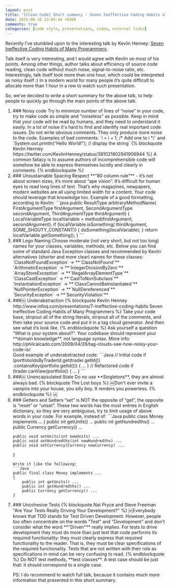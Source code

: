 ```yaml
---
layout: post
title: "[Clean Code] Short summary - Seven Ineffective Coding Habits of Many Programmers"
date: 2015-06-16 13:04:44 +0300
comments: true
categories: [code style, presentations, video, external links]
---
```


Recently I’ve stumbled upon to the interesting talk by Kevlin Henney: [Seven Ineffective Coding Habits of Many Programmers](http://www.infoq.com/presentations/7-ineffective-coding-habits).

Talk itself is very interesting, and I would agree with Kevlin on most of his points. Among other things, author talks about efficiency of source code reading, clean code without much noise, signal-to-noise ratio, etc. Interestingly, talk itself took more than one hour, which could be interpreted as noisy itself :) In a modern world for many people it’s quite difficult to allocate more than 1 hour in a row to watch such presentation.

So, we’ve decided to write a short summary for the above talk, to help people to quickly go through the main points of the above talk.
<!--more-->

<ol>
<li>
### Noisy code
Try to minimize number of lines of “noise” in your code, try to make code as simple and "noiseless" as possible. Keep in mind that your code will be read by humans, and they need to understand it easily. In a lot of noise it's hard to find and identify real important code issues.  
Do not write obvious comments. They only produce more noise to the code.
Examples of bad comments: `i = i + 1; /* Add one to i */` and `System.out.println(“Hello World!”); // display the string`
{% blockquote Kevlin Henney https://twitter.com/KevlinHenney/status/381021802941906944 %}
A common fallacy is to assume authors of incomprehensible code will somehow be able to express themselves lucidly and clearly in comments.
{% endblockquote %}
</li>

<li>
### Unsustainable Spacing
Respect **“80 column rule”** - it’s not about screen sizes, it’s more about “ape vision”. It’s difficult for human eyes to read long lines of text. That’s why magazines, newpapers, modern websites are all using limited width for a content. Your code should leverage that knowledge too.
Example of a good formatting, according to Kevlin:
```java
public ResultType arbitraryMethodName(
    FirstArgumentType firstArgument,
    SecondArgumentType secondArgument,
    ThirdArgumentType thirdArgument)
{
    LocalVariableType localVariable =
        method(firstArgument, secondArgument);
    if (localVariable.isSomething(
        thirdArgument, SOME_SHOUTY_CONSTANT)) 
    {
        doSomething(localVariable);
    }
    return localVariable.getSomething();
}
```
</li>

<li>
### Lego Naming
Choose moderate (not very short, but not too long) names for your classes, variables, methods, etc. Below you can find some of standard Java Exception classes and recommended by Kevlin alternatives (shorter and more clear) names for these classes:  
`ClassNotFoundException` -> **`ClassNotFound`** <br/>
`ArithmeticException` -> **`IntegerDivisionByZero`** <br/>
`ArrayStoreException` -> **`IllegalArrayElementType`** <br/>
`ClassCastException` -> **`CastToNonSubclass`** <br/>
`InstantiationException` -> **`ClassCannotBeInstantiated`** <br/>
`NullPointerException` -> **`NullDereferenced`** <br/>
`SecurityException` -> **`SecurityViolation`**
</li>

<li> 
###￼ Underabstraction
{% blockquote Kevlin Henney http://www.infoq.com/presentations/7-ineffective-coding-habits Seven Ineffective Coding Habits of Many Programmers %}
Take your code base, stripout all of the string literals, stripout all of the comments, and then take your source code and put it in a tag cloud generator. And then see what it’s look like. 
{% endblockquote %}
Ask yourself a question “What is your system about?”.
Your codebase should represent your **domain knowledge**, not language syntax. More info: http://philcalcado.com/2009/04/29/tag-clouds-see-how-noisy-your-code-is/ <br/>
Good example of underabstracted code:
```Java
// Initial code
if (portfolioIdsByTraderId.get(trader.getId()) .containsKey(portfolio.getId())) {
    ...
}
// Refactored code
if (trader.canView(portfolio)) {
    ... 
}
```
</li>

<li>
###￼ Unencapsulated State
Do no use **Singletons**, they are almost always bad.
{% blockquote The Lost boys %}
￼Don't ever invite a vampire into your house, you silly boy. It renders you powerless.
{% endblockquote %}
￼</li>
<li>
### Getters and Setters
“set” is NOT the opposite of “get”, the opposite is “reset” or “unset”. These two words has the most entries in English dictionary, so they are very ambiguous, try to limit usage of above words in your code.
For example, instead of:
```Java
public class Money implements ...
{
    public int getUnits() ...
    public int getHundredths() ...
    public Currency getCurrency() ...

    public void setUnits(int newUnits) ...
    public void setHundredths(int newHundredths) ...
    public void setCurrency(Currency newCurrency) ...
}
```
Write it like the following:
```Java
public final class Money implements ...
{
    public int getUnits() ...
    public int getHundredths() ...
    public Currency getCurrency() ...
}
```
</li>

<li>
### Uncohesive Tests
{% blockquote Nat Pryce and Steve Freeman "Are Your Tests Really Driving Your Development?" %}
￼Everybody knows that TDD stands for Test Driven Development. However, people too often concentrate on the words "Test" and "Development" and don't consider what the word **"Driven"** really implies. For tests to drive development they must do more than just test that code performs its required functionality: they must clearly express that required functionality to the reader. That is, they must be clear specifications of the required functionality. Tests that are not written with their role as specifications in mind can be very confusing to read.
{% endblockquote %}
Do NOT test methods, **test classes**. A test case should be just that: it should correspond to a single case.

PS: I do recommend to watch full talk, because it contains much more information that presented in this short summary.
